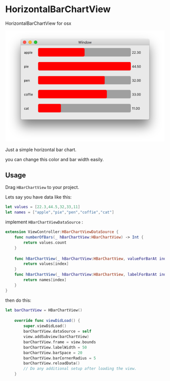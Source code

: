 # HorizontalBarChartView
HorizontalBarChartView for osx

![HorizontalBarChartView](https://github.com/R0uter/HorizontalBarChartView/raw/master/img.png)

Just a simple horizontal bar chart.

you can change this color and bar width easily.


## Usage
Drag `HBarChartView` to your project.

Lets say you have data like this:
```swift
let values = [22.3,44.5,32,33,11]
let names = ["apple","pie","pen","coffie","cat"]
```

implement `HBarChartViewDataSource` :
```swift
extension ViewController:HBarChartViewDataSource {
    func numberOfBars(_ hBarChartView:HBarChartView) -> Int {
        return values.count
    }
    
    func hBarChartView(_ hBarChartView:HBarChartView, valueForBarAt index:Int) -> Double {
        return values[index]
    }
    func hBarChartView(_ hBarChartView:HBarChartView, labelForBarAt index:Int) -> String? {
        return names[index]
    }
}
```
then do this:
```swift
let barChartView = HBarChartView()
    
    override func viewDidLoad() {
        super.viewDidLoad()
        barChartView.dataSource = self
        view.addSubview(barChartView)
        barChartView.frame = view.bounds
        barChartView.labelWidth = 50
        barChartView.barSpace = 20
        barChartView.barCornerRadius = 5
        barChartView.reloadData()
        // Do any additional setup after loading the view.
    }
```


